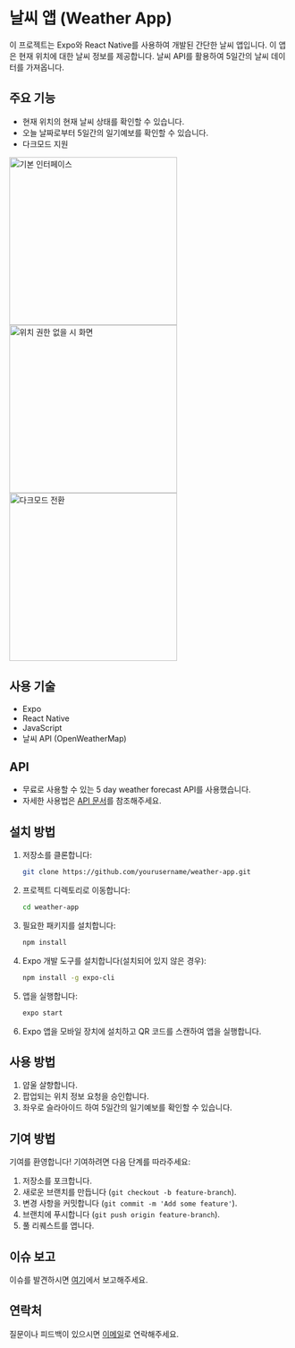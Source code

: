 
# 날씨 앱 (Weather App)

이 프로젝트는 Expo와 React Native를 사용하여 개발된 간단한 날씨 앱입니다. 이 앱은 현재 위치에 대한 날씨 정보를 제공합니다. 날씨 API를 활용하여 5일간의 날씨 데이터를 가져옵니다.

## 주요 기능

- 현재 위치의 현재 날씨 상태를 확인할 수 있습니다.
- 오늘 날짜로부터 5일간의 일기예보를 확인할 수 있습니다.
- 다크모드 지원

<img src='https://github.com/user-attachments/assets/cf267edb-f639-4988-b18e-51fc549b62dc' alt='기본 인터페이스' width="300"/>

<img src='https://github.com/user-attachments/assets/17580b72-2230-4c12-997b-9fb4aa37ad38' alt='위치 권한 없을 시 화면' width="300"/>

<img src='https://github.com/user-attachments/assets/4daca73a-4e4a-4ff2-a68b-65a278f69c2c' alt='다크모드 전환' width="300"/>

## 사용 기술

- Expo
- React Native
- JavaScript
- 날씨 API (OpenWeatherMap)

## API 

- 무료로 사용할 수 있는 5 day weather forecast API를 사용했습니다.
- 자세한 사용법은 [API 문서](https://openweathermap.org/forecast5)를 참조해주세요.

## 설치 방법

1. 저장소를 클론합니다:

   ```bash
   git clone https://github.com/yourusername/weather-app.git
   ```

2. 프로젝트 디렉토리로 이동합니다:

   ```bash
   cd weather-app
   ```

3. 필요한 패키지를 설치합니다:

   ```bash
   npm install
   ```

4. Expo 개발 도구를 설치합니다(설치되어 있지 않은 경우):

   ```bash
   npm install -g expo-cli
   ```

5. 앱을 실행합니다:

   ```bash
   expo start
   ```

6. Expo 앱을 모바일 장치에 설치하고 QR 코드를 스캔하여 앱을 실행합니다.

## 사용 방법

1. 얍울 살향합니다.
2. 팝업되는 위치 정보 요청을 승인합니다.
3. 좌우로 슬라아이드 하여 5일간의 일기예보를 확인할 수 있습니다.

## 기여 방법

기여를 환영합니다! 기여하려면 다음 단계를 따라주세요:

1. 저장소를 포크합니다.
2. 새로운 브랜치를 만듭니다 (`git checkout -b feature-branch`).
3. 변경 사항을 커밋합니다 (`git commit -m 'Add some feature'`).
4. 브랜치에 푸시합니다 (`git push origin feature-branch`).
5. 풀 리퀘스트를 엽니다.

## 이슈 보고

이슈를 발견하시면 [여기](https://github.com/Hira-Yuki/weather-RN/issues)에서 보고해주세요.

## 연락처

질문이나 피드백이 있으시면 [이메일](mailto:cjsdlf44@gmail.com?subject=Your%20React%20Native%20Weather%20App%20Feedback)로 연락해주세요.
